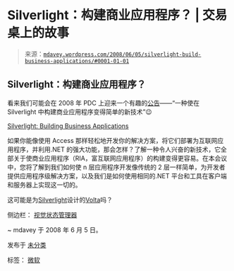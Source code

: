 <!--yml

分类：未分类

日期：2024-05-18 06:07:44

-->

# Silverlight：构建商业应用程序？ | 交易桌上的故事

> 来源：[`mdavey.wordpress.com/2008/06/05/silverlight-build-business-applications/#0001-01-01`](https://mdavey.wordpress.com/2008/06/05/silverlight-build-business-applications/#0001-01-01)

## Silverlight：构建商业应用程序？

看来我们可能会在 2008 年 PDC 上迎来一个有趣的[公告](http://blogs.msdn.com/mswanson/archive/2008/05/28/pdc2008-registration-opens-with-preliminary-sessions.aspx)——“一种使在 Silverlight 中构建商业应用程序变得简单的新技术”😉

[Silverlight: Building Business Applications](http://www.microsoftpdc.com/Agenda/Sessions.aspx)

如果你能像使用 Access 那样轻松地开发你的解决方案，将它们部署为互联网应用程序，并利用.NET 的强大功能，那会怎样？了解一种令人兴奋的新技术，它全部关于使商业应用程序（RIA，富互联网应用程序）的构建变得更容易。在本会议中，您将了解到我们如何使 n 层应用程序开发像传统的 2 层一样简单，为开发者提供应用程序级解决方案，以及我们是如何使用相同的.NET 平台和工具在客户端和服务器上实现这一切的。

这可能是为[Silverlight](http://labs.live.com/volta/blog/Volta+Secrets+Part+5++Silverlight.aspx)设计的[Volta](http://labs.live.com/volta/)吗？

侧边栏： [视觉状态管理器](http://electricbeach.org/?p=98)

~ mdavey 于 2008 年 6 月 5 日。

发布于 [未分类](https://mdavey.wordpress.com/category/uncategorized/)

标签： [微软](https://mdavey.wordpress.com/tag/microsoft/)
